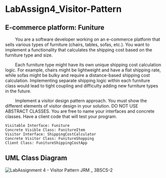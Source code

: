 # LabAssign4_Visitor-Pattern
## E-commerce platform: Funiture

&emsp;&emsp; You are a software developer working on an e-commerce platform that sells various types of furniture (chairs, tables, sofas, etc.). You want to implement a functionality that calculates the shipping cost based on the furniture type and size. <br>

&emsp;&emsp; Each furniture type might have its own unique shipping cost calculation logic. For example, chairs might be lightweight and have a flat shipping rate, while sofas might be bulky and require a distance-based shipping cost calculation. Implementing separate shipping logic within each furniture class would lead to tight coupling and difficulty adding new furniture types in the future. <br>

&emsp;&emsp; Implement a visitor design pattern approach. You must show the different elements of visitor design in your solution.  DO NOT USE ABSTRACT CLASSES. You are free to name your interfaces and concrete classes. Have a client code that will test your program. <br>

```
Visitable Interface: Funiture
Concrete Visible Class: FunitureItem
Visitor Interface: ShippingCostCalculator
Concrete Visitor Class: FunitureShopping
Client Class: FunitureShippingCostApp
```
## UML Class Diagram
![LabAssignment 4 - Visitor Pattern JRM _ 3BSCS-2](https://github.com/user-attachments/assets/adfee957-3615-4c65-a0ef-b5ade3f037e2)
